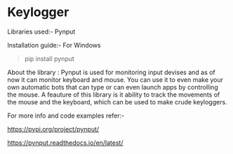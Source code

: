 # Keylogger
Libraries used:- 
Pynput

Installation guide:-
For Windows
> pip install pynput 


About the library :
Pynput is used for monitoring input devises and as of now it can monitor keyboard and mouse.
You can use it to even make your own automatic bots that can type or can even launch apps by controlling the mouse.
A feauture of this library is it ability to track the movements of the mouse and the keyboard, which can be used to make crude keyloggers.

For more info and code examples refer:-

https://pypi.org/project/pynput/

https://pynput.readthedocs.io/en/latest/








